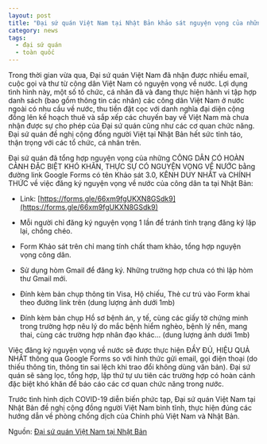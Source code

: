 ```yaml
---
layout: post
title: "Đại sứ quán Việt Nam tại Nhật Bản khảo sát nguyện vọng của những CÔNG DÂN CÓ HOÀN CẢNH ĐẶC BIỆT KHÓ KHĂN, THỰC SỰ CÓ NGUYỆN VỌNG VỀ NƯỚC"
category: news
tags: 
  - đại sứ quán
  - toàn quốc
---
```

Trong thời gian vừa qua, Đại sứ quán Việt Nam đã nhận được nhiều email, cuộc gọi và thư từ công dân Việt Nam có nguyện vọng về nước. Lợi dụng tình hình này, một số tổ chức, cá nhân đã và đang thực hiện hành vi tập hợp danh sách (bao gồm thông tin các nhân) các công dân Việt Nam ở nước ngoài có nhu cầu về nước, thu tiền đặt cọc với danh nghĩa đại diện cộng đồng lên kế hoạch thuê và sắp xếp các chuyến bay về Việt Nam mà chưa nhận được sự cho phép của Đại sứ quán cũng như các cơ quan chức năng. Đại sứ quán đề nghị cộng đồng người Việt tại Nhật Bản hết sức tỉnh táo, thận trọng với các tổ chức, cá nhân trên. 



Đại sứ quán đã tổng hợp nguyện vọng của những CÔNG DÂN CÓ HOÀN CẢNH ĐẶC BIỆT KHÓ KHĂN, THỰC SỰ CÓ NGUYỆN VỌNG VỀ NƯỚC bằng đường link Google Forms có tên Khảo sát 3.0, KÊNH DUY NHẤT và CHÍNH THỨC về việc đăng ký nguyện vọng về nước của công dân ta tại Nhật Bản:

- Link: [https://forms.gle/66xm9fgUKXN8GSdk9](https://forms.gle/66xm9fgUKXN8GSdk9)

- Mỗi người chỉ đăng ký nguyện vọng 1 lần để tránh tình trạng đăng ký lặp lại, chồng chéo. 

- Form Khảo sát trên chỉ mang tính chất tham khảo, tổng hợp nguyện vọng công dân. 

- Sử dụng hòm Gmail để đăng ký. Những trường hợp chưa có thì lập hòm thư Gmail mới. 

- Đính kèm bản chụp thông tin Visa, Hộ chiếu, Thẻ cư trú vào Form khai theo đường link trên (dung lượng ảnh dưới 1mb) 

- Đính kèm bản chụp Hồ sơ bệnh án, y tế, cùng các giấy tờ chứng minh trong trường hợp nêu lý do mắc bệnh hiểm nghèo, bệnh lý nền, mang thai, cùng các trường hợp nhân đạo khác… (dung lượng ảnh dưới 1mb)

 

Việc đăng ký nguyện vọng về nước sẽ được thực hiện ĐẦY ĐỦ, HIỆU QUẢ NHẤT thông qua Google Forms so với hình thức gửi email, gọi điện thoại (do thiếu thông tin, thông tin sai lệch khi trao đổi không dùng văn bản). Đại sứ quán sẽ sàng lọc, tổng hợp, lập thứ tự ưu tiên các trường hợp có hoàn cảnh đặc biệt khó khăn để báo cáo các cơ quan chức năng trong nước. 

Trước tình hình dịch COVID-19 diễn biến phức tạp, Đại sứ quán Việt Nam tại Nhật Bản đề nghị cộng đồng người Việt Nam bình tĩnh, thực hiện đúng các hướng dẫn về phòng chống dịch của Chính phủ Việt Nam và Nhật Bản.

Nguồn: [Đại sứ quán Việt Nam tại Nhật Bản](http://www.vnembassy-jp.org/vi/kh%E1%BA%A3o-s%C3%A1t-b%E1%BA%A3o-h%E1%BB%99-c%C3%B4ng-d%C3%A2n)